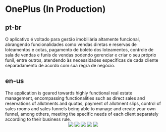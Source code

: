 <h1>OnePlus (In Production)</h1>

<h2>pt-br</h2>
O aplicativo é voltado para gestão imobiliária altamente funcional, abrangendo funcionalidades como vendas diretas e reservas de loteamentos e cotas, pagamento de boleto dos loteamentos, controle de sala de vendas e funis de vendas podendo gerenciar e criar o seu próprio funil, entre outros, atendendo às necessidades específicas de cada cliente separadamento de acordo com sua regra de negócio.

<h2>en-us</h2>
The application is geared towards highly functional real estate management, encompassing functionalities such as direct sales and reservations of allotments and quotas, payment of allotment slips, control of sales rooms and sales funnels being able to manage and create your own funnel, among others, meeting the specific needs of each client separately according to their business rule.

<div align="center">
  <img src="https://i.ibb.co/QPhN6TD/Project-8.jpg" />
  <img src="https://i.ibb.co/r39vjHF/Project-7.jpg" />
  <img src="https://i.ibb.co/2k1qkSr/Project-10.jpg" />
  <img src="https://i.ibb.co/z5zQPTc/Project-12.jpg" />
  <img src="https://i.ibb.co/gTYKmNQ/Project-13-jpeg.png" />
</div>

